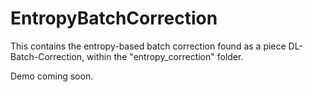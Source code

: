 # EntropyBatchCorrection
This contains the entropy-based batch correction found as a piece DL-Batch-Correction, within the "entropy_correction" folder.

Demo coming soon.

